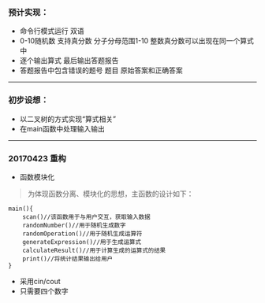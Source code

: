### 预计实现：

* 命令行模式运行 双语
* 0-10随机数 支持真分数 分子分母范围1-10 整数真分数可以出现在同一个算式中
* 逐个输出算式 最后输出答题报告
* 答题报告中包含错误的题号 题目 原始答案和正确答案

- - -

### 初步设想：

* 以二叉树的方式实现“算式相关”
* 在main函数中处理输入输出

- - -

### 20170423 重构

* 函数模块化
>为体现函数分离、模块化的思想，主函数的设计如下：

    main(){
        scan()//该函数用于与用户交互，获取输入数据
        randomNumber()//用于随机生成数字
        randomOperation()//用于随机生成运算符
        generateExpression()//用于生成运算式
        calculateResult()//用于计算生成的运算式的结果
        print()//将统计结果输出给用户
    }

* 采用cin/cout
* 只需要四个数字